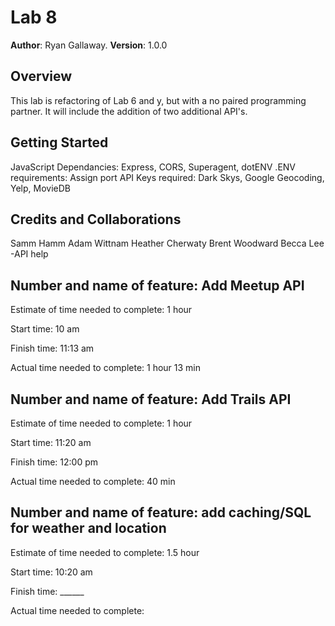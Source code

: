 # Lab 8

**Author**: Ryan Gallaway.
**Version**: 1.0.0

## Overview
This lab is refactoring of Lab 6 and y, but with a no paired programming partner. It will include the addition of two additional API's.

## Getting Started
JavaScript Dependancies: Express, CORS, Superagent, dotENV
.ENV requirements: Assign port
API Keys required: Dark Skys, Google Geocoding, Yelp, MovieDB

## Credits and Collaborations
Samm Hamm
Adam Wittnam
Heather Cherwaty
Brent Woodward
Becca Lee -API help

## Number and name of feature: Add Meetup API

Estimate of time needed to complete: 1 hour

Start time: 10 am

Finish time:  11:13 am

Actual time needed to complete: 1 hour 13 min

## Number and name of feature: Add Trails API

Estimate of time needed to complete: 1 hour

Start time: 11:20 am

Finish time:  12:00 pm

Actual time needed to complete: 40 min

## Number and name of feature: add caching/SQL for weather and location

Estimate of time needed to complete: 1.5 hour

Start time: 10:20 am

Finish time:  ______

Actual time needed to complete: 


